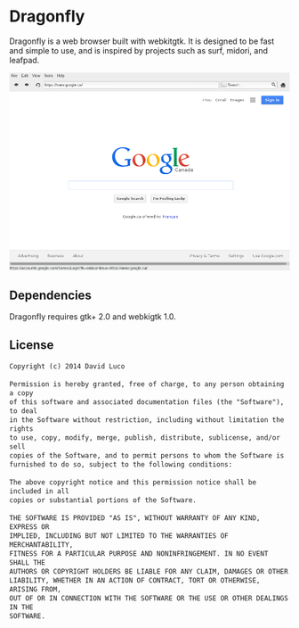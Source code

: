 Dragonfly
=========

Dragonfly is a web browser built with webkitgtk. It is designed to be fast and simple to use, and is inspired by projects such as surf, midori, and leafpad.

![image alt][1]

Dependencies
------------

Dragonfly requires gtk+ 2.0 and webkigtk 1.0.


License
-------

	Copyright (c) 2014 David Luco

	Permission is hereby granted, free of charge, to any person obtaining a copy
	of this software and associated documentation files (the "Software"), to deal
	in the Software without restriction, including without limitation the rights
	to use, copy, modify, merge, publish, distribute, sublicense, and/or sell
	copies of the Software, and to permit persons to whom the Software is
	furnished to do so, subject to the following conditions:

	The above copyright notice and this permission notice shall be included in all
	copies or substantial portions of the Software.

	THE SOFTWARE IS PROVIDED "AS IS", WITHOUT WARRANTY OF ANY KIND, EXPRESS OR
	IMPLIED, INCLUDING BUT NOT LIMITED TO THE WARRANTIES OF MERCHANTABILITY,
	FITNESS FOR A PARTICULAR PURPOSE AND NONINFRINGEMENT. IN NO EVENT SHALL THE
	AUTHORS OR COPYRIGHT HOLDERS BE LIABLE FOR ANY CLAIM, DAMAGES OR OTHER
	LIABILITY, WHETHER IN AN ACTION OF CONTRACT, TORT OR OTHERWISE, ARISING FROM,
	OUT OF OR IN CONNECTION WITH THE SOFTWARE OR THE USE OR OTHER DEALINGS IN THE
	SOFTWARE.

  [1]: https://github.com/dluco/dragonfly/blob/master/data/preview.png

